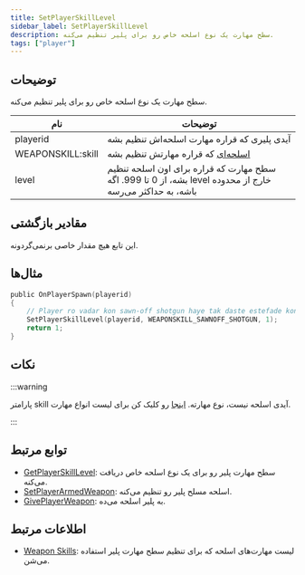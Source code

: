 ```yaml
---
title: SetPlayerSkillLevel
sidebar_label: SetPlayerSkillLevel
description: سطح مهارت یک نوع اسلحه خاص رو برای پلیر تنظیم می‌کنه.
tags: ["player"]
---
```


## توضیحات

سطح مهارت یک نوع اسلحه خاص رو برای پلیر تنظیم می‌کنه.

| نام               | توضیحات                                                                                              |
| ----------------- | ---------------------------------------------------------------------------------------------------- |
| playerid          | آیدی پلیری که قراره مهارت اسلحه‌اش تنظیم بشه                                                           |
| WEAPONSKILL:skill | [اسلحه‌ای](../resources/weaponskills) که قراره مهارتش تنظیم بشه                                       |
| level             | سطح مهارت که قراره برای اون اسلحه تنظیم بشه، از 0 تا 999. اگه level خارج از محدوده باشه، به حداکثر می‌رسه |

## مقادیر بازگشتی

این تابع هیچ مقدار خاصی برنمی‌گردونه.

## مثال‌ها

```c
public OnPlayerSpawn(playerid)
{
    // Player ro vadar kon sawn-off shotgun haye tak daste estefade kone.
    SetPlayerSkillLevel(playerid, WEAPONSKILL_SAWNOFF_SHOTGUN, 1);
    return 1;
}
```

## نکات

:::warning

پارامتر skill آیدی اسلحه نیست، نوع مهارته. [اینجا](../resources/weaponskills) رو کلیک کن برای لیست انواع مهارت.

:::

## توابع مرتبط

- [GetPlayerSkillLevel](GetPlayerSkillLevel): سطح مهارت پلیر رو برای یک نوع اسلحه خاص دریافت می‌کنه.
- [SetPlayerArmedWeapon](SetPlayerArmedWeapon): اسلحه مسلح پلیر رو تنظیم می‌کنه.
- [GivePlayerWeapon](GivePlayerWeapon): به پلیر اسلحه می‌ده.

## اطلاعات مرتبط

- [Weapon Skills](../resources/weaponskills#skill-levels): لیست مهارت‌های اسلحه که برای تنظیم سطح مهارت پلیر استفاده می‌شن.